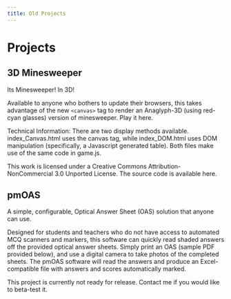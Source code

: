 ```yaml
---
title: Old Projects
---
```


# Projects

## 3D Minesweeper
Its Minesweeper! In 3D!

Available to anyone who bothers to update their browsers, this takes advantage of the new `<canvas>` tag to render an Anaglyph-3D (using red-cyan glasses) version of minesweeper. Play it here.

Technical Information: There are two display methods available. index_Canvas.html uses the canvas tag, while index_DOM.html uses DOM manipulation (specifically, a Javascript generated table). Both files make use of the same code in game.js.

This work is licensed under a Creative Commons Attribution-NonCommercial 3.0 Unported License. The source code is available here.

## pmOAS

A simple, configurable, Optical Answer Sheet (OAS) solution that anyone can use.

Designed for students and teachers who do not have access to automated MCQ scanners and markers, this software can quickly read shaded answers off the provided optical answer sheets. Simply print an OAS (sample PDF provided below), and use a digital camera to take photos of the completed sheets. The pmOAS software will read the answers and produce an Excel-compatible file with answers and scores automatically marked.

This project is currently not ready for release. Contact me if you would like to beta-test it.
